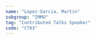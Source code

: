 ```yaml
---
name: "Lopez-Garcia, Martin"
subgroup: "IMMU"
tag: "Contributed Talks Speaker"
code: "CT03"
---
```

